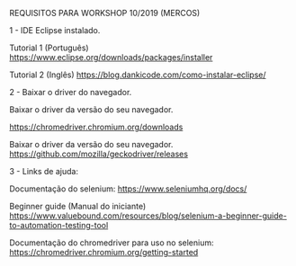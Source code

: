REQUISITOS PARA WORKSHOP 10/2019 (MERCOS)


1 - IDE Eclipse instalado.

Tutorial 1 (Português)
https://www.eclipse.org/downloads/packages/installer

Tutorial 2 (Inglês)
https://blog.dankicode.com/como-instalar-eclipse/


2 - Baixar o driver do navegador.

Baixar o driver da versão do seu navegador.  

https://chromedriver.chromium.org/downloads

Baixar o driver da versão do seu navegador.
https://github.com/mozilla/geckodriver/releases

3 - Links de ajuda:

Documentação do selenium:
https://www.seleniumhq.org/docs/

Beginner guide (Manual do iniciante)
https://www.valuebound.com/resources/blog/selenium-a-beginner-guide-to-automation-testing-tool

Documentação do chromedriver para uso no selenium: 
https://chromedriver.chromium.org/getting-started
